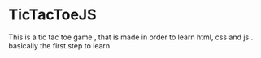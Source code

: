 # TicTacToeJS
This is a tic tac toe game , that is made in order to learn html, css and js . basically the first step to learn.

